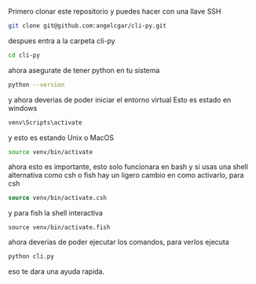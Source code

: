 Primero clonar este repositorio y puedes hacer con una llave SSH
```bash
git clone git@github.com:angelcgar/cli-py.git
```

despues entra a la carpeta cli-py
```bash
cd cli-py
```

ahora asegurate de tener python en tu sistema
```bash
python --version
```

y ahora deverias de poder iniciar el entorno virtual
Esto es estado en windows
```bash
venv\Scripts\activate
```
y esto es estando Unix o MacOS
```bash
source venv/bin/activate
```

ahora esto es importante, esto solo funcionara en bash y si usas una shell 
alternativa como csh o fish hay un ligero cambio en como activarlo, para csh
```csh
source venv/bin/activate.csh
```

y para fish la shell interactiva
```fish
source venv/bin/activate.fish
```

ahora deverias de poder ejecutar los comandos, para verlos ejecuta
```bash
python cli.py
```

eso te dara una ayuda rapida.
